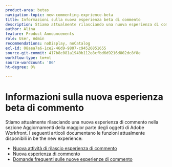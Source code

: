 ```yaml
---
product-area: betas
navigation-topic: new-commenting-exprience-beta
title: Informazioni sulla nuova esperienza beta di commento
description: Stiamo attualmente rilasciando una nuova esperienza di commento nella sezione Aggiornamenti della maggior parte degli oggetti di Adobe Workfront. I seguenti articoli documentano le funzioni attualmente disponibili in be the new experience.
author: Alina
feature: Product Announcements
role: User, Admin
recommendations: noDisplay, noCatalog
exl-id: 08aea7a6-1ce2-46d9-9807-c94526851655
source-git-commit: 417b8c081a1940b112e8cfbd6d9216d802dc8f8e
workflow-type: tm+mt
source-wordcount: '86'
ht-degree: 0%

---
```


# Informazioni sulla nuova esperienza beta di commento

Stiamo attualmente rilasciando una nuova esperienza di commento nella sezione Aggiornamenti della maggior parte degli oggetti di Adobe Workfront. I seguenti articoli documentano le funzioni attualmente disponibili in be the new experience:

* [Nuova attività di rilascio esperienza di commento](../new-commenting-experience-beta/new-commenting-beta-experience-release-activity.md)
* [Nuova esperienza di commento](../new-commenting-experience-beta/unified-commenting-experience.md)
* [Domande frequenti sulle nuove esperienze di commento](../new-commenting-experience-beta/new-commenting-faq.md)
